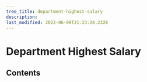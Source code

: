 ```yaml
---
tree_title: department-highest-salary
description: 
last_modified: 2022-06-09T21:23:28.2328
---
```


# Department Highest Salary

## Contents
